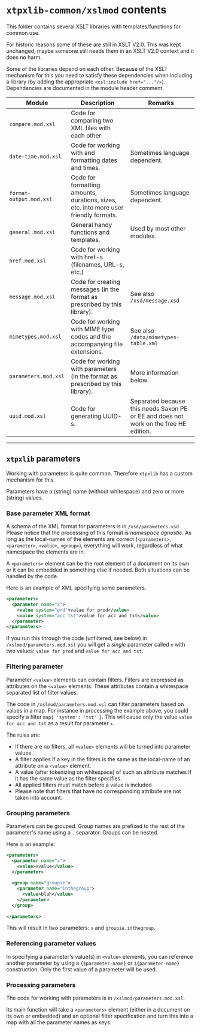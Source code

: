 # `xtpxlib-common/xslmod` contents

This folder contains several XSLT libraries with templates/functions for common use.

For historic reasons some of these are still in XSLT V2.0. This was kept unchanged, maybe someone still needs them in an XSLT V2.0 context and it does no harm.

Some of the libraries depend on each other. Because of the XSLT mechanism for this you need to satisfy these dependencies when including a library (by adding the appropriate `<xsl:include href="..."/>`). Dependencies are documented in the module header comment.

| Module | Description | Remarks |
| ------ | ------ | ----- |
| `compare.mod.xsl` | Code for comparing two XML files with each other. |  |
| `date-time.mod.xsl` | Code for working with and formatting dates and times.  | Sometimes language dependent. |
| `format-output.mod.xsl` | Code for formatting amounts, durations, sizes, etc. into more user friendly formats. | Sometimes language dependent. |
| `general.mod.xsl` | General handy functions and templates. | Used by most other modules. |
| `href.mod.xsl` | Code for working with href-s (filenames, URL-s, etc.) |  |
| `message.mod.xsl` | Code for creating messages (in the format as prescribed by this library). | See also `/xsd/message.xsd` |
| `mimetypes.mod.xsl` | Code for working with MIME type codes and the accompanying file extensions. | See also `/data/mimetypes-table.xml` |
| `parameters.mod.xsl` | Code for working with parameters (in the format as prescribed by this library). | More information below. |
| `uuid.mod.xsl` | Code for generating UUID-s. | Separated because this needs Saxon PE or EE and does not work on the free HE edition. |

---

## `xtpxlib` parameters 

Working with parameters is quite common. Therefore `xtpxlib` has a custom mechanism for this. 

Parameters have a (string) name (without whitespace) and zero or more (string) values.

### Base parameter XML format

A schema of the XML format for parameters is in `/xsd/parameters.xsd`. Please notice that the processing of this format is *namespace agnostic*. As long as the local-names of the elements are correct (`<parameters>`, `<parameter>`, `<value>`, `<group>`), everything will work, regardless of what namespace the elements are in. 

A `<parameters>` element can be the root element of a document on its own or it can be embedded in something else if needed. Both situations can be handled by the code. 

Here is an example of XML specifying some parameters. 

```xml
<parameters>
  <parameter name="x">
    <value system="prd">value for prod</value>
    <value system="acc tst">value for acc and tst</value>
  </parameter>
</parameters>
```

If you run this through the code (unfiltered, see below) in `/xslmod/parameters.mod.xsl` you will get a *single* parameter called `x` with two values: `value for prod` and `value for acc and tst`.

### Filtering parameter

Parameter `<value>` elements can contain filters. Filters are expressed as attributes on the `<value>` elements. These attributes contain a whitespace separated list of filter values.

The code in `/xslmod/parameters.mod.xsl` can filter parameters based on values in a map. For instance in processing the example above, you could specify a filter `map{ 'system': 'tst' }`. This will cause only the  value `value for acc and tst` as a result for parameter `x`.

The rules are:
* If there are no filters, all `<value>` elements will be turned into parameter values.
* A filter applies if a key in the filters is the same as the local-name of an attribute on a `<value>` element.
* A value (after tokenizing on whitespace) of such an attribute matches if it has the same value as the filter specifies. 
* All applied filters must match before a value is included
* Please note that filters that have no corresponding attribute are not taken into account.

### Grouping parameters

Parameters can be grouped. Group names are prefixed to the rest of the parameter's name using a `.` separator. Groups can be nested.


Here is an example:

```xml
<parameters>
  <parameter name="x">
    <value>xvalue</value>
  </parameter>
  
  <group name="groupie">
    <parameter name="inthegroup">
      <value>blah</value>
    </parameter>
  </group>
  
</parameters>
```

This will result in two parameters: `x` and `groupie.inthegroup`.

### Referencing parameter values

In specifying a parameter's value(s) in `<value>` elements, you can reference another parameter by using a `{$parameter-name}` or `${parameter-name}` construction. Only the first value of a parameter will be used. 



### Processing parameters

The code for working with parameters is in `/xslmod/parameters.mod.xsl`. 

Its main function will take a `<parameters>` element (either in a document on its own or embedded) and an optional filter specification and turn this into a map with all the parameter names as keys. 

